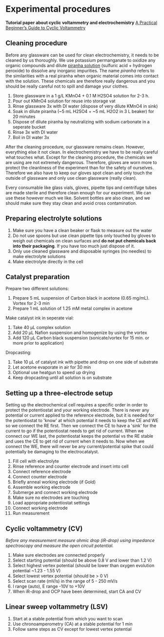 # Experimental procedures
**Tutorial paper about cyclic voltammetry and electrochemistry**
[A Practical Beginner’s Guide to Cyclic Voltammetry](https://pubs.acs.org/doi/full/10.1021/acs.jchemed.7b00361)

## Cleaning procedure
Before any glassware can be used for clean electrochemistry, it needs to be cleaned by us thoroughly. We use potassium permanganate to oxidize any organic compounds and dilute [piranha solution](https://www.youtube.com/watch?v=cLpSapjKcxM) (sulfuric acid + hydrogen peroxide) to dissolve any inorganic impurities. The name _piranha_ refers to the similarities with a real piranha when organic material comes into contact with the solution. These chemicals are therefore really dangerous and you should be really careful not to spill and damage your clothes.  
1.	Store glassware in a 1 g/L KMnO4 + 0.1 M H2SO4 solution for 2-3 h.
2.	Pour out KMnO4 solution for reuse into storage vat
3.	Rinse glassware 3x with DI water (dispose of very dilute KMnO4 in sink)
4.	Soak in dilute piranha (~5 mL H2SO4 + ~5 mL H2O2 in 3 L beaker) for 20 minutes
5.	Dispose of dilute piranha by neutralizing with sodium carbonate in a seperate bucket
6.	Rinse 3x with DI water
7.	Boil in DI water 3x

After the cleaning procedure, our glassware remains clean. However, everything else it not clean. In electrochemistry we have to be really careful what touches what. Except for the cleaning procedure, the chemicals we are using are not extremely dangerous. Therefore, gloves are worn more to protect the cleanliness of the experiment than for the safety of ourselves. Therefore we also have to keep our gloves spot clean and only touch the outside of glassware and only use clean glassware (really clean).

Every consumable like glass vials, gloves, pipette tips and centrifuge tubes are made sterile and therefore clean enough for our experiment. We can use these however much we like. Solvent bottles are also clean, and we should make sure they stay clean and avoid cross contamination. 

## Preparing electrolyte solutions
1.  Make sure you have a clean beaker or flask to measure out the water
2.  Do not use spoons but use clean pipette tips only touched by gloves to weigh out chemicals on clean surfaces and **do not put chemicals back into their packaging**. If you have too much just dispose of it.
3.  Only use cleaned glassware and disposable syringes (no needles) to make electrolyte solutions
4.  Make electrolyte directly in the cell

## Catalyst preparation
Prepare two different solutions:
1.  Prepare 5 mL suspension of Carbon black in acetone (0.65 mg/mL). Vortex for 2-3 min
2.  Prepare 1 mL solution of 1.25 mM metal complex in acetone

Make catalyst ink in seperate vial:
1.  Take 40 µL complex solution
2.  Add 20 µL Nafion suspension and homogenize by using the vortex
3.  Add 120 µL Carbon black suspension (sonicate/vortex for 15 min. or more prior to application)

Dropcasting:
1.  Take 10 µL of catalyst ink with pipette and drop on one side of substrate
2.  Let acetone evaporate in air for 30 min
3.  Optional use heatgun to speed up drying
4.  Keep dropcasting until all solution is on substrate

## Setting up a three-electrode setup
Setting up the electrochemical cell requires a specific order in order to protect the potentiostat and your working electrode. There is never any potential or current applied to the reference electrode, but it is needed for the potentiostat to 'know' at which potential it needs to keep the CE and WE so we connect the RE first. Then we connect the CE to have a 'sink' for the current to go if the potentiostat needs to get rid of current. When we connect our WE last, the potentiostat keeps the potential vs the RE stable and uses the CE to get rid of current when it needs to. Now when we connect the WE, there will never be any current/potential spike that could potentially be damaging to the electrocatalyst.

1.	Fill cell with electrolyte 
2.	Rinse reference and counter electrode and insert into cell
3.	Connect reference electrode
4.	Connect counter electrode
5.	Briefly anneal working electrode (if Gold)
6.  Assemble working electrode
6.	Submerge and connect working electrode 
7.	Make sure no electrodes are touching
8.	Load appropriate potentiostat settings
9.	Connect working electrode
10.	Run measurement

## Cyclic voltammetry (CV)
_Before any measurement measure ohmic drop (iR-drop) using impedance spectroscopy and measure the open circuit potential._
1.  Make sure electrodes are connected properly
2.  Select starting potential (should be above 0.8 V and lower than 1.2 V)
3.  Select highest vertex potential (should be lower than oxygen evolution potential ~1.23 - 1.55 V)
4.  Select lowest vertex potential (should be > 0 V)
5.  Select scan rate (mV/s) in the range of 5 - 250 mV/s
6.  I range (auto), E range -10V to +10V
7.  When iR-drop and OCP have been determined, start CA and CV

## Linear sweep voltammetry (LSV)
1.  Start at a stable potential from which you want to scan
2.  Use chronoamperometry (CA) at a stable potential for 1 min
2.  Follow same steps as CV except for lowest vertex potential